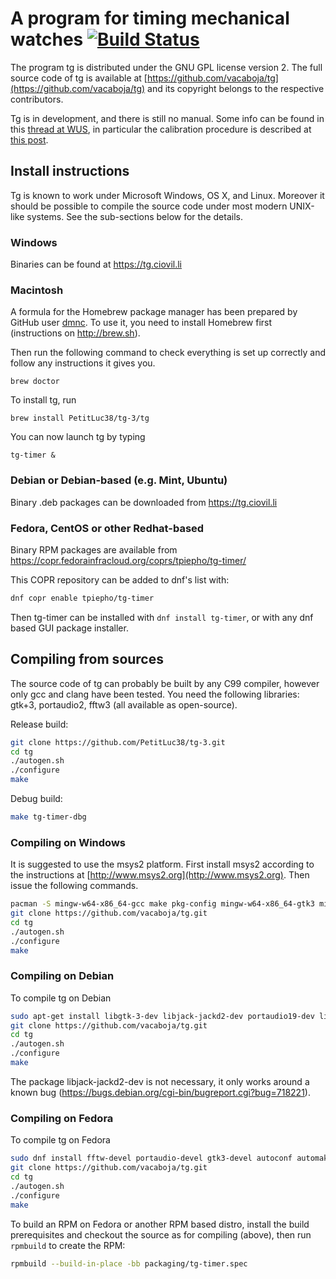 # A program for timing mechanical watches [![Build Status](https://travis-ci.org/vacaboja/tg.svg?branch=master)](https://travis-ci.org/vacaboja/tg)

The program tg is distributed under the GNU GPL license version 2. The full
source code of tg is available at
[https://github.com/vacaboja/tg](https://github.com/vacaboja/tg) and its
copyright belongs to the respective contributors.

Tg is in development, and there is still no manual. Some info can be found
in this
[thread at WUS](http://forums.watchuseek.com/f6/open-source-timing-software-2542874.html),
in particular the calibration procedure is described at
[this post](http://forums.watchuseek.com/f6/open-source-timing-software-2542874-post29970370.html).

## Install instructions

Tg is known to work under Microsoft Windows, OS X, and Linux. Moreover it
should be possible to compile the source code under most modern UNIX-like
systems. See the sub-sections below for the details.

### Windows

Binaries can be found at https://tg.ciovil.li

### Macintosh

A formula for the Homebrew package manager has been prepared by GitHub
user [dmnc](https://github.com/dmnc). To use it, you need to install
Homebrew first (instructions on http://brew.sh).

Then run the following command to check everything is set up correctly
and follow any instructions it gives you.

	brew doctor

To install tg, run

	brew install PetitLuc38/tg-3/tg
	
You can now launch tg by typing

	tg-timer &

### Debian or Debian-based (e.g. Mint, Ubuntu)

Binary .deb packages can be downloaded from https://tg.ciovil.li

### Fedora, CentOS or other Redhat-based

Binary RPM packages are available from https://copr.fedorainfracloud.org/coprs/tpiepho/tg-timer/

This COPR repository can be added to dnf's list with:
```sh
dnf copr enable tpiepho/tg-timer
```
Then tg-timer can be installed with `dnf install tg-timer`, or with any dnf
based GUI package installer.

## Compiling from sources

The source code of tg can probably be built by any C99 compiler, however
only gcc and clang have been tested. You need the following libraries:
gtk+3, portaudio2, fftw3 (all available as open-source).

Release build:
```sh
git clone https://github.com/PetitLuc38/tg-3.git
cd tg
./autogen.sh
./configure
make
```

Debug build:
```sh
make tg-timer-dbg
```

### Compiling on Windows

It is suggested to use the msys2 platform. First install msys2 according
to the instructions at [http://www.msys2.org](http://www.msys2.org). Then
issue the following commands.

```sh
pacman -S mingw-w64-x86_64-gcc make pkg-config mingw-w64-x86_64-gtk3 mingw-w64-x86_64-portaudio mingw-w64-x86_64-fftw git autoconf automake libtool
git clone https://github.com/vacaboja/tg.git
cd tg
./autogen.sh
./configure
make
```

### Compiling on Debian

To compile tg on Debian

```sh
sudo apt-get install libgtk-3-dev libjack-jackd2-dev portaudio19-dev libfftw3-dev git autoconf automake libtool
git clone https://github.com/vacaboja/tg.git
cd tg
./autogen.sh
./configure
make
```

The package libjack-jackd2-dev is not necessary, it only works around a
known bug (https://bugs.debian.org/cgi-bin/bugreport.cgi?bug=718221).

### Compiling on Fedora

To compile tg on Fedora

```sh
sudo dnf install fftw-devel portaudio-devel gtk3-devel autoconf automake libtool
git clone https://github.com/vacaboja/tg.git
cd tg
./autogen.sh
./configure
make
```

To build an RPM on Fedora or another RPM based distro, install the build
prerequisites and checkout the source as for compiling (above), then run
`rpmbuild` to create the RPM:

```sh
rpmbuild --build-in-place -bb packaging/tg-timer.spec
```
